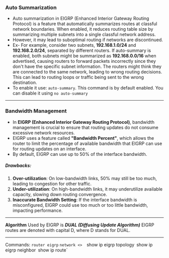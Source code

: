 ### **Auto Summarization**
* Auto summarization in EIGRP (Enhanced Interior Gateway Routing Protocol) is a feature that automatically summarizes routes at classful network boundaries. When enabled, it reduces routing table size by summarizing multiple subnets into a single classful network address.
* However, it may lead to suboptimal routing if networks are discontinued.
* Ex- For example, consider two subnets, **192.168.1.0/24** and **192.168.2.0/24**, separated by different routers. If auto-summary is enabled, both subnets might be summarized as **192.168.0.0/16** when advertised, causing routers to forward packets incorrectly since they don't have the specific subnet information. The routers might think they are connected to the same network, leading to wrong routing decisions. This can lead to routing loops or traffic being sent to the wrong destination.
* To enable it use: `auto-summary`. This command is by default enabled. You can disable it using `no auto-summary`

---
### **Bandwidth Management**
* In **EIGRP (Enhanced Interior Gateway Routing Protocol)**, bandwidth management is crucial to ensure that routing updates do not consume excessive network resources. 
* EIGRP uses a feature called **"Bandwidth Percent"**, which allows the router to limit the percentage of available bandwidth that EIGRP can use for routing updates on an interface. 
* By default, EIGRP can use up to 50% of the interface bandwidth.

##### Drawbacks:
1. **Over-utilization**: On low-bandwidth links, 50% may still be too much, leading to congestion for other traffic.
2. **Under-utilization**: On high-bandwidth links, it may underutilize available capacity, slowing down routing convergence.
3. **Inaccurate Bandwidth Setting**: If the interface bandwidth is misconfigured, EIGRP could use too much or too little bandwidth, impacting performance.
---
**Algorithm** Used by EIGRP is ***DUAL (Diffusing Update Algorithm)***
EIGRP routes are denoted with capital D, where D stands for DUAL.

---
Commands:
`router eigrp`
`network <> 
`show ip eigrp topology`
`show ip eigrp neighbor`
`show ip route`